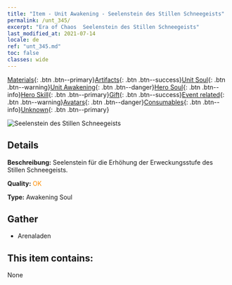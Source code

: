 ```yaml
---
title: "Item - Unit Awakening - Seelenstein des Stillen Schneegeists"
permalink: /unt_345/
excerpt: "Era of Chaos  Seelenstein des Stillen Schneegeists"
last_modified_at: 2021-07-14
locale: de
ref: "unt_345.md"
toc: false
classes: wide
---
```

 [Materials](/ItemsDE/){: .btn .btn--primary}[Artifacts](/ItemsDE/Artifacts/){: .btn .btn--success}[Unit Soul](/ItemsDE/UnitSoul/){: .btn .btn--warning}[Unit Awakening](/ItemsDE/UnitAwakening/){: .btn .btn--danger}[Hero Soul](/ItemsDE/HeroSoul/){: .btn .btn--info}[Hero Skill](/ItemsDE/HeroSkill/){: .btn .btn--primary}[Gift](/ItemsDE/Gift/){: .btn .btn--success}[Event related](/ItemsDE/Events/){: .btn .btn--warning}[Avatars](/ItemsDE/Avatars/){: .btn .btn--danger}[Consumables](/ItemsDE/Consumables/){: .btn .btn--info}[Unknown](/ItemsDE/Unknown/){: .btn .btn--primary}

 ![Seelenstein des Stillen Schneegeists](/images/u/tia_bingyuansu.jpg)

## Details
 **Beschreibung:** Seelenstein für die Erhöhung der Erweckungsstufe des Stillen Schneegeists.

 **Quality:** <span style="color: #FF8C00">OK</span>

 **Type:** Awakening Soul

## Gather

*    Arenaladen 

## This item contains:

  None

